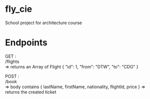 # fly_cie
School project for architecture course

# Endpoints
GET :  
/flights   
=> returns an Array of Flight
{
    "id": 1,
    "from": "DTW",
    "to": "CDG"
}

POST :  
/book   
=> body contains { lastName, firstName, nationality, flightId, price }
=> returns the created ticket